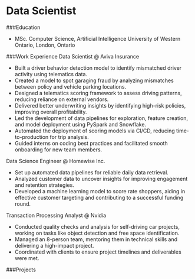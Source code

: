 # Data Scientist 

###Education
- MSc. Computer Science, Artificial Intelligence
  University of Western Ontario, London, Ontario

###Work Experience
Data Scientist @ Aviva Insurance

- Built a driver behavior detection model to identify mismatched driver activity using telematics data.
- Created a model to spot garaging fraud by analyzing mismatches between policy and vehicle parking locations.
- Designed a telematics scoring framework to assess driving patterns, reducing reliance on external vendors.
- Delivered better underwriting insights by identifying high-risk policies, improving overall profitability.
- Led the development of data pipelines for exploration, feature creation, and model deployment using PySpark and Snowflake.
- Automated the deployment of scoring models via CI/CD, reducing time-to-production for trip analysis.
- Guided interns on coding best practices and facilitated smooth onboarding for new team members.

Data Science Engineer @ Homewise Inc.

- Set up automated data pipelines for reliable daily data retrieval.
- Analyzed customer data to uncover insights for improving engagement and retention strategies.
- Developed a machine learning model to score rate shoppers, aiding in effective customer targeting and contributing to a successful funding round.

Transaction Processing Analyst @ Nvidia

- Conducted quality checks and analysis for self-driving car projects, working on tasks like object detection and free space identification.
- Managed an 8-person team, mentoring them in technical skills and delivering a high-impact project.
- Coordinated with clients to ensure project timelines and deliverables were met.

###Projects
